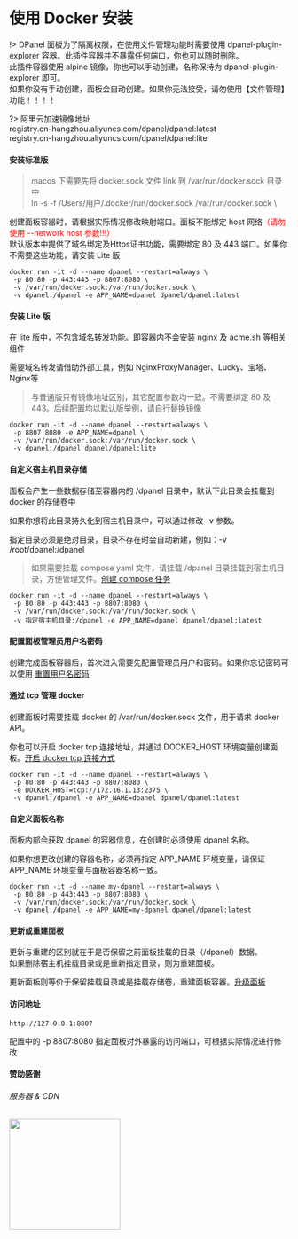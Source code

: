 # 使用 Docker 安装

!> DPanel 面板为了隔离权限，在使用文件管理功能时需要使用 dpanel-plugin-explorer 容器。此插件容器并不暴露任何端口，你也可以随时删除。\
此插件容器使用 alpine 镜像，你也可以手动创建，名称保持为 dpanel-plugin-explorer 即可。\
如果你没有手动创建，面板会自动创建。如果你无法接受，请勿使用【文件管理】功能！！！！

?> 阿里云加速镜像地址 \
registry.cn-hangzhou.aliyuncs.com/dpanel/dpanel:latest \
registry.cn-hangzhou.aliyuncs.com/dpanel/dpanel:lite


#### 安装标准版

> macos 下需要先将 docker.sock 文件 link 到 /var/run/docker.sock 目录中 \
> ln -s -f /Users/用户/.docker/run/docker.sock /var/run/docker.sock \

创建面板容器时，请根据实际情况修改映射端口。面板不能绑定 host 网络<span style="color: red">（请勿使用 --network host 参数!!!）</span> \
默认版本中提供了域名绑定及Https证书功能，需要绑定 80 及 443 端口。如果你不需要这些功能，请安装 Lite 版

```
docker run -it -d --name dpanel --restart=always \
 -p 80:80 -p 443:443 -p 8807:8080 \
 -v /var/run/docker.sock:/var/run/docker.sock \
 -v dpanel:/dpanel -e APP_NAME=dpanel dpanel/dpanel:latest
```

#### 安装 Lite 版

在 lite 版中，不包含域名转发功能。即容器内不会安装 nginx 及 acme.sh 等相关组件

需要域名转发请借助外部工具，例如 NginxProxyManager、Lucky、宝塔、Nginx等

> 与普通版只有镜像地址区别，其它配置参数均一致。不需要绑定 80 及 443。后续配置均以默认版举例，请自行替换镜像

```
docker run -it -d --name dpanel --restart=always \
 -p 8807:8080 -e APP_NAME=dpanel \
 -v /var/run/docker.sock:/var/run/docker.sock \
 -v dpanel:/dpanel dpanel/dpanel:lite
 ```

#### 自定义宿主机目录存储

面板会产生一些数据存储至容器内的 /dpanel 目录中，默认下此目录会挂载到 docker 的存储卷中

如果你想将此目录持久化到宿主机目录中，可以通过修改 -v 参数。

指定目录必须是绝对目录，目录不存在时会自动新建，例如：-v /root/dpanel:/dpanel 

> 如果需要挂载 compose yaml 文件，请挂载 /dpanel 目录挂载到宿主机目录，方便管理文件。[创建 compose 任务](zh-cn/manual/compose/create?id=通过挂载存储路径的方式创建)

```
docker run -it -d --name dpanel --restart=always \
 -p 80:80 -p 443:443 -p 8807:8080 \
 -v /var/run/docker.sock:/var/run/docker.sock \
 -v 指定宿主机目录:/dpanel -e APP_NAME=dpanel dpanel/dpanel:latest
```


#### 配置面板管理员用户名密码

创建完成面板容器后，首次进入需要先配置管理员用户和密码。如果你忘记密码可以使用 [重置用户名密码](/zh-cn/install/ctrl?id=重置管理员用户)


#### 通过 tcp 管理 docker

创建面板时需要挂载 docker 的 /var/run/docker.sock 文件，用于请求 docker API。

你也可以开启 docker tcp 连接地址，并通过 DOCKER_HOST 环境变量创建面板。[开启 docker tcp 连接方式](zh-cn/manual/system/remote)

```
docker run -it -d --name dpanel --restart=always \
 -p 80:80 -p 443:443 -p 8807:8080 \
 -e DOCKER_HOST=tcp://172.16.1.13:2375 \
 -v dpanel:/dpanel -e APP_NAME=dpanel dpanel/dpanel:latest
```

#### 自定义面板名称

面板内部会获取 dpanel 的容器信息，在创建时必须使用 dpanel 名称。

如果你想更改创建的容器名称，必须再指定 APP_NAME 环境变量，请保证 APP_NAME 环境变量与面板容器名称一致。

```
docker run -it -d --name my-dpanel --restart=always \
 -p 80:80 -p 443:443 -p 8807:8080 \
 -v /var/run/docker.sock:/var/run/docker.sock \
 -v dpanel:/dpanel -e APP_NAME=my-dpanel dpanel/dpanel:latest
```

#### 更新或重建面板

更新与重建的区别就在于是否保留之前面板挂载的目录（/dpanel）数据。\
如果删除宿主机挂载目录或是重新指定目录，则为重建面板。

更新面板则等价于保留挂载目录或是挂载存储卷，重建面板容器。[升级面板](/zh-cn/manual/setting/upgrade)

#### 访问地址

```
http://127.0.0.1:8807
```

配置中的 -p 8807:8080 指定面板对外暴露的访问端口，可根据实际情况进行修改


#### 赞助感谢

###### 服务器 & CDN

<a href="https://www.anycast.ai" target="_blank">
<img src="https://doc.dpanel.cc/storage/image/sponsor-server.png" width="200" />
</a>